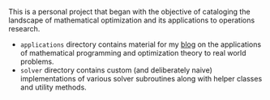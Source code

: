 This is a personal project that began with the objective of cataloging the landscape of mathematical optimization and its applications to operations research.

- `applications` directory contains material for my [blog](https://ayusbhar2.github.io/) on the applications of mathematical programming and optimization theory to real world problems.
- `solver` directory contains custom (and deliberately naive) implementations of various solver subroutines along with helper classes and utility methods.
